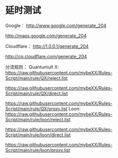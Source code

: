 # 延时测试 

Google：
http://www.google.com/generate_204

http://maps.google.com/generate_204

Cloudflare：
http://1.0.0.1/generate_204

http://cp.cloudflare.com/generate_204

分流规则：
Quantumult X:
https://raw.githubusercontent.com/mybeXX/Rules-Script/main/rule/QX/reject.list

https://raw.githubusercontent.com/mybeXX/Rules-Script/main/rule/QX/direct.list

https://raw.githubusercontent.com/mybeXX/Rules-Script/main/rule/QX/proxy.list
Loon:
https://raw.githubusercontent.com/mybeXX/Rules-Script/main/rule/loon/reject.list

https://raw.githubusercontent.com/mybeXX/Rules-Script/main/rule/loon/direct.list

https://raw.githubusercontent.com/mybeXX/Rules-Script/main/rule/loon/proxy.list
